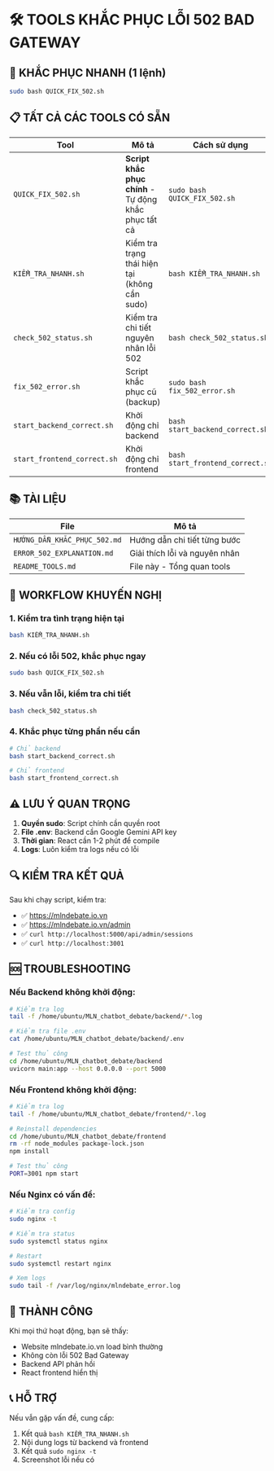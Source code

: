 # 🛠️ TOOLS KHẮC PHỤC LỖI 502 BAD GATEWAY

## 🚀 KHẮC PHỤC NHANH (1 lệnh)

```bash
sudo bash QUICK_FIX_502.sh
```

## 📋 TẤT CẢ CÁC TOOLS CÓ SẴN

| Tool | Mô tả | Cách sử dụng |
|------|-------|--------------|
| `QUICK_FIX_502.sh` | **Script khắc phục chính** - Tự động khắc phục tất cả | `sudo bash QUICK_FIX_502.sh` |
| `KIỂM_TRA_NHANH.sh` | Kiểm tra trạng thái hiện tại (không cần sudo) | `bash KIỂM_TRA_NHANH.sh` |
| `check_502_status.sh` | Kiểm tra chi tiết nguyên nhân lỗi 502 | `bash check_502_status.sh` |
| `fix_502_error.sh` | Script khắc phục cũ (backup) | `sudo bash fix_502_error.sh` |
| `start_backend_correct.sh` | Khởi động chỉ backend | `bash start_backend_correct.sh` |
| `start_frontend_correct.sh` | Khởi động chỉ frontend | `bash start_frontend_correct.sh` |

## 📚 TÀI LIỆU

| File | Mô tả |
|------|-------|
| `HƯỚNG_DẪN_KHẮC_PHỤC_502.md` | Hướng dẫn chi tiết từng bước |
| `ERROR_502_EXPLANATION.md` | Giải thích lỗi và nguyên nhân |
| `README_TOOLS.md` | File này - Tổng quan tools |

## 🎯 WORKFLOW KHUYẾN NGHỊ

### 1. Kiểm tra tình trạng hiện tại
```bash
bash KIỂM_TRA_NHANH.sh
```

### 2. Nếu có lỗi 502, khắc phục ngay
```bash
sudo bash QUICK_FIX_502.sh
```

### 3. Nếu vẫn lỗi, kiểm tra chi tiết
```bash
bash check_502_status.sh
```

### 4. Khắc phục từng phần nếu cần
```bash
# Chỉ backend
bash start_backend_correct.sh

# Chỉ frontend  
bash start_frontend_correct.sh
```

## ⚠️ LƯU Ý QUAN TRỌNG

1. **Quyền sudo**: Script chính cần quyền root
2. **File .env**: Backend cần Google Gemini API key
3. **Thời gian**: React cần 1-2 phút để compile
4. **Logs**: Luôn kiểm tra logs nếu có lỗi

## 🔍 KIỂM TRA KẾT QUẢ

Sau khi chạy script, kiểm tra:
- ✅ https://mlndebate.io.vn
- ✅ https://mlndebate.io.vn/admin  
- ✅ `curl http://localhost:5000/api/admin/sessions`
- ✅ `curl http://localhost:3001`

## 🆘 TROUBLESHOOTING

### Nếu Backend không khởi động:
```bash
# Kiểm tra log
tail -f /home/ubuntu/MLN_chatbot_debate/backend/*.log

# Kiểm tra file .env
cat /home/ubuntu/MLN_chatbot_debate/backend/.env

# Test thủ công
cd /home/ubuntu/MLN_chatbot_debate/backend
uvicorn main:app --host 0.0.0.0 --port 5000
```

### Nếu Frontend không khởi động:
```bash
# Kiểm tra log
tail -f /home/ubuntu/MLN_chatbot_debate/frontend/*.log

# Reinstall dependencies
cd /home/ubuntu/MLN_chatbot_debate/frontend
rm -rf node_modules package-lock.json
npm install

# Test thủ công
PORT=3001 npm start
```

### Nếu Nginx có vấn đề:
```bash
# Kiểm tra config
sudo nginx -t

# Kiểm tra status
sudo systemctl status nginx

# Restart
sudo systemctl restart nginx

# Xem logs
sudo tail -f /var/log/nginx/mlndebate_error.log
```

## 🎉 THÀNH CÔNG

Khi mọi thứ hoạt động, bạn sẽ thấy:
- Website mlndebate.io.vn load bình thường
- Không còn lỗi 502 Bad Gateway
- Backend API phản hồi
- React frontend hiển thị

## 📞 HỖ TRỢ

Nếu vẫn gặp vấn đề, cung cấp:
1. Kết quả `bash KIỂM_TRA_NHANH.sh`
2. Nội dung logs từ backend và frontend
3. Kết quả `sudo nginx -t`
4. Screenshot lỗi nếu có 
